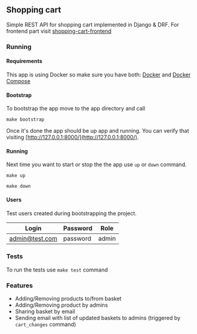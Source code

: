 ## Shopping cart

Simple REST API for shopping cart implemented in Django & DRF. For frontend part visit [shopping-cart-frontend](https://github.com/dzbrozek/shopping-cart-frontend)

### Running

#### Requirements

This app is using Docker so make sure you have both: [Docker](https://docs.docker.com/install/)
and [Docker Compose](https://docs.docker.com/compose/install/)

#### Bootstrap

To bootstrap the app move to the app directory and call

```make bootstrap```


Once it's done the app should be up app and running. You can verify that visiting [http://127.0.0.1:8000/](http://127.0.0.1:8000/).

#### Running

Next time you want to start or stop the the app use `up` or `down` command.

```
make up
```

```
make down
```

#### Users

Test users created during bootstrapping the project.

| Login          | Password | Role  |
|----------------|----------|-------|
| admin@test.com | password | admin |

### Tests

To run the tests use `make test` command

### Features

* Adding/Removing products to/from basket
* Adding/Removing product by admins
* Sharing basket by email
* Sending email with list of updated baskets to admins (triggered by `cart_changes` command)
